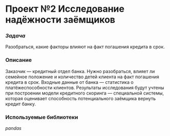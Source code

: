 # Проект №2 Исследование надёжности заёмщиков

### *Задача*
Разобраться, какие факторы влияют на факт погашения кредита в срок.


### **Описание**

Заказчик — кредитный отдел банка. Нужно разобраться, влияет ли семейное положение и количество детей клиента на факт погашения кредита в срок. 
Входные данные от банка — статистика о платёжеспособности клиентов.
Результаты исследования будут учтены при построении модели кредитного скоринга — специальной системы, которая оценивает способность потенциального заёмщика вернуть кредит банку.

### **Используемые библиотеки**
*pandas*
